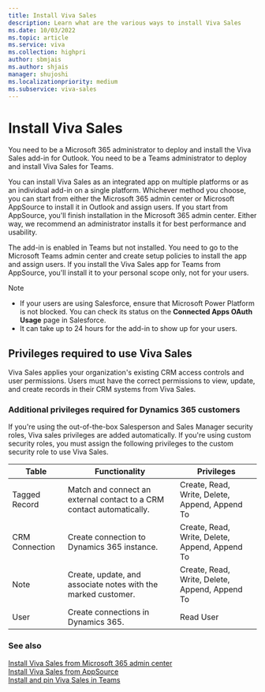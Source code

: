 ```yaml
---
title: Install Viva Sales
description: Learn what are the various ways to install Viva Sales
ms.date: 10/03/2022
ms.topic: article
ms.service: viva
ms.collection: highpri
author: sbmjais
ms.author: shjais
manager: shujoshi
ms.localizationpriority: medium
ms.subservice: viva-sales
---
```


# Install Viva Sales

You need to be a Microsoft 365 administrator to deploy and install the Viva Sales add-in for Outlook. You need to be a Teams administrator to deploy and install Viva Sales for Teams.

You can install Viva Sales as an integrated app on multiple platforms or as an individual add-in on a single platform. Whichever method you choose, you can start from either the Microsoft 365 admin center or Microsoft AppSource to install it in Outlook and assign users. If you start from AppSource, you'll finish installation in the Microsoft 365 admin center. Either way, we recommend an administrator installs it for best performance and usability. 

The add-in is enabled in Teams but not installed. You need to go to the Microsoft Teams admin center and create setup policies to install the app and assign users. If you install the Viva Sales app for Teams from AppSource, you'll install it to your personal scope only, not for your users.

> [!NOTE]
> - If your users are using Salesforce, ensure that Microsoft Power Platform is not blocked. You can check its status on the **Connected Apps OAuth Usage** page in Salesforce.
> - It can take up to 24 hours for the add-in to show up for your users.


## Privileges required to use Viva Sales

Viva Sales applies your organization's existing CRM access controls and user permissions. Users must have the correct permissions to view, update, and create records in their CRM systems from Viva Sales.

### Additional privileges required for Dynamics 365 customers

If you're using the out-of-the-box Salesperson and Sales Manager security roles, Viva sales privileges are added automatically. If you're using custom security roles, you must assign the following privileges to the custom security role to use Viva Sales.

|Table  |Functionality  |Privileges  |
|---------|---------|---------|
|Tagged Record     | Match and connect an external contact to a CRM contact automatically.  |  Create, Read, Write, Delete, Append, Append To       |
|CRM Connection     | Create connection to Dynamics 365 instance.   | Create, Read, Write, Delete, Append, Append To        |
|Note     | Create, update, and associate notes with the marked customer.  | Create, Read, Write, Delete, Append, Append To        |
|User     | Create connections in Dynamics 365.       |  Read User       |


### See also

[Install Viva Sales from Microsoft 365 admin center](install-viva-sales-individual-add-in-admin-center.md)<br>
[Install Viva Sales from AppSource](install-viva-sales-individual-add-in-appsource.md)<br>
[Install and pin Viva Sales in Teams](install-pin-viva-sales-teams.md)